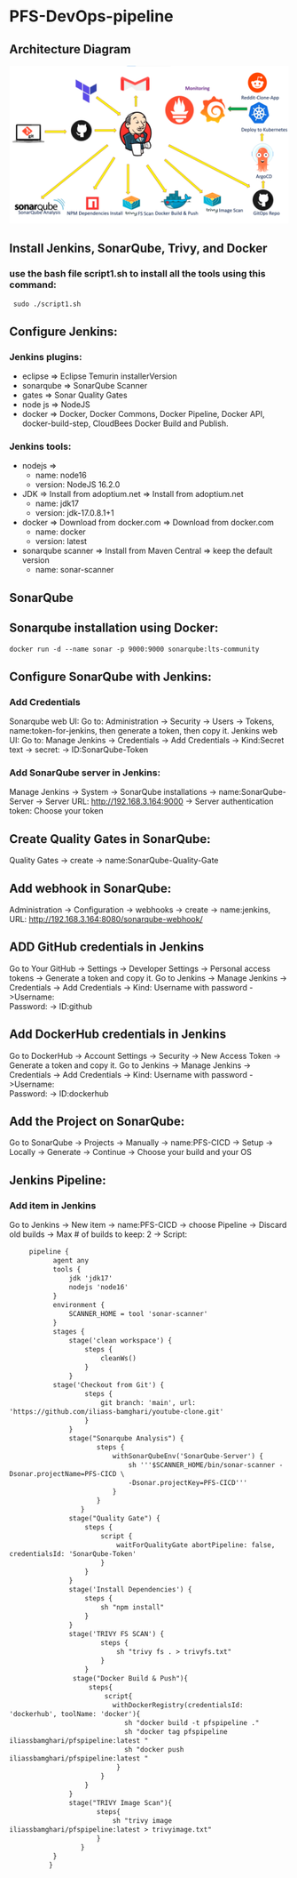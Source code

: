 ﻿# PFS-DevOps-pipeline
 
## Architecture Diagram
![3-Tier Architecture](./PFS-DevOps-Architecture.png)
## Install Jenkins, SonarQube, Trivy, and Docker
 ### use the bash file script1.sh to install all the tools using this command:
     sudo ./script1.sh
## Configure Jenkins:
  ### Jenkins plugins:
  - eclipse => Eclipse Temurin installerVersion
  - sonarqube => SonarQube Scanner
  - gates => Sonar Quality Gates
  - node js => NodeJS
  - docker => Docker, Docker Commons, Docker Pipeline, Docker API, docker-build-step, CloudBees Docker Build and Publish.
  ### Jenkins tools:
  - nodejs =>
     - name: node16
     - version: NodeJS 16.2.0
  - JDK => Install from adoptium.net => Install from adoptium.net
     - name: jdk17
     - version: jdk-17.0.8.1+1
  - docker => Download from docker.com => Download from docker.com
     - name: docker
     - version: latest
  - sonarqube scanner => Install from Maven Central => keep the default version
     - name: sonar-scanner
## SonarQube 
  ## Sonarqube installation using Docker:
    docker run -d --name sonar -p 9000:9000 sonarqube:lts-community
    
  ## Configure SonarQube with Jenkins:
   ### Add Credentials
   Sonarqube web UI: Go to:  Administration -> Security -> Users -> Tokens, name:token-for-jenkins, then generate a token, then copy it.
   Jenkins web UI: Go to: Manage Jenkins -> Credentials -> Add Credentials -> Kind:Secret text -> secret:<your-token> -> ID:SonarQube-Token
   ### Add SonarQube server in Jenkins:
   Manage Jenkins -> System -> SonarQube installations -> name:SonarQube-Server -> Server URL: http://192.168.3.164:9000 -> Server authentication token: Choose your token
   
  ## Create Quality Gates in SonarQube:
  Quality Gates -> create -> name:SonarQube-Quality-Gate
  
  ## Add webhook in SonarQube:
  Administration -> Configuration -> webhooks -> create -> name:jenkins, URL: http://192.168.3.164:8080/sonarqube-webhook/
  
## ADD GitHub credentials in Jenkins
 Go to Your GitHub -> Settings -> Developer Settings -> Personal access tokens -> Generate a token and copy it.
 Go to Jenkins -> Manage Jenkins -> Credentials -> Add Credentials -> Kind: Username with password ->Username:  
 <Your-github-username> Password: <Your-token> -> ID:github 
 
## Add DockerHub credentials in Jenkins
  Go to DockerHub -> Account Settings -> Security -> New Access Token -> Generate a token and copy it.
  Go to Jenkins -> Manage Jenkins -> Credentials -> Add Credentials -> Kind: Username with password ->Username:  
 <Your-DokerHub-username> Password: <Your-token> -> ID:dockerhub
 
## Add the Project on SonarQube:
  Go to SonarQube -> Projects -> Manually -> name:PFS-CICD -> Setup -> Locally -> Generate -> Continue -> Choose your build and your OS 
  
## Jenkins Pipeline:
  ### Add item in Jenkins
  Go to Jenkins -> New item -> name:PFS-CICD -> choose Pipeline -> Discard old builds -> Max # of builds to keep: 2 -> Script:
  
         pipeline {
               agent any
               tools {
                   jdk 'jdk17'
                   nodejs 'node16'
               }
               environment {
                   SCANNER_HOME = tool 'sonar-scanner'
               }
               stages {
                   stage('clean workspace') {
                       steps {
                           cleanWs()
                       }
                   }
               stage('Checkout from Git') {
                       steps {
                           git branch: 'main', url: 'https://github.com/iliass-bamghari/youtube-clone.git'
                       }
                   }
                   stage("Sonarqube Analysis") {
                          steps {
                              withSonarQubeEnv('SonarQube-Server') {
                                  sh '''$SCANNER_HOME/bin/sonar-scanner -Dsonar.projectName=PFS-CICD \
                                  -Dsonar.projectKey=PFS-CICD'''
                              }
                          }
                      }
                   stage("Quality Gate") {
                       steps {
                           script {
                               waitForQualityGate abortPipeline: false, credentialsId: 'SonarQube-Token'
                           }
                       }
                   }
                   stage('Install Dependencies') {
                       steps {
                           sh "npm install"
                       }
                   }
                   stage('TRIVY FS SCAN') {
                           steps {
                               sh "trivy fs . > trivyfs.txt"
                           }
                       }
                    stage("Docker Build & Push"){
                        steps{
                            script{
                              withDockerRegistry(credentialsId: 'dockerhub', toolName: 'docker'){   
                                 sh "docker build -t pfspipeline ."
                                 sh "docker tag pfspipeline iliassbamghari/pfspipeline:latest "
                                 sh "docker push iliassbamghari/pfspipeline:latest "
                               }
                           }
                       }
                   }
                   stage("TRIVY Image Scan"){
                          steps{
                              sh "trivy image iliassbamghari/pfspipeline:latest > trivyimage.txt" 
                          }
                      }
               }
              }  
       
       


  
